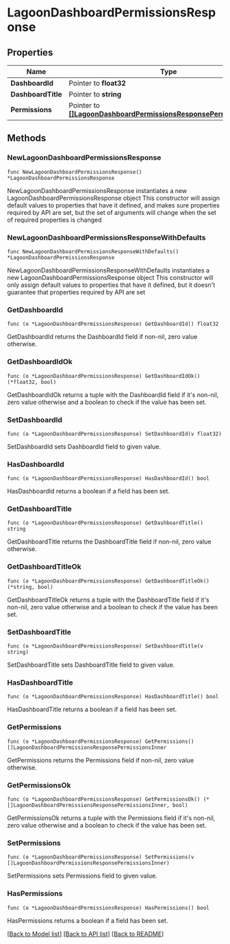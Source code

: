 # LagoonDashboardPermissionsResponse

## Properties

Name | Type | Description | Notes
------------ | ------------- | ------------- | -------------
**DashboardId** | Pointer to **float32** |  | [optional] 
**DashboardTitle** | Pointer to **string** |  | [optional] 
**Permissions** | Pointer to [**[]LagoonDashboardPermissionsResponsePermissionsInner**](LagoonDashboardPermissionsResponsePermissionsInner.md) |  | [optional] 

## Methods

### NewLagoonDashboardPermissionsResponse

`func NewLagoonDashboardPermissionsResponse() *LagoonDashboardPermissionsResponse`

NewLagoonDashboardPermissionsResponse instantiates a new LagoonDashboardPermissionsResponse object
This constructor will assign default values to properties that have it defined,
and makes sure properties required by API are set, but the set of arguments
will change when the set of required properties is changed

### NewLagoonDashboardPermissionsResponseWithDefaults

`func NewLagoonDashboardPermissionsResponseWithDefaults() *LagoonDashboardPermissionsResponse`

NewLagoonDashboardPermissionsResponseWithDefaults instantiates a new LagoonDashboardPermissionsResponse object
This constructor will only assign default values to properties that have it defined,
but it doesn't guarantee that properties required by API are set

### GetDashboardId

`func (o *LagoonDashboardPermissionsResponse) GetDashboardId() float32`

GetDashboardId returns the DashboardId field if non-nil, zero value otherwise.

### GetDashboardIdOk

`func (o *LagoonDashboardPermissionsResponse) GetDashboardIdOk() (*float32, bool)`

GetDashboardIdOk returns a tuple with the DashboardId field if it's non-nil, zero value otherwise
and a boolean to check if the value has been set.

### SetDashboardId

`func (o *LagoonDashboardPermissionsResponse) SetDashboardId(v float32)`

SetDashboardId sets DashboardId field to given value.

### HasDashboardId

`func (o *LagoonDashboardPermissionsResponse) HasDashboardId() bool`

HasDashboardId returns a boolean if a field has been set.

### GetDashboardTitle

`func (o *LagoonDashboardPermissionsResponse) GetDashboardTitle() string`

GetDashboardTitle returns the DashboardTitle field if non-nil, zero value otherwise.

### GetDashboardTitleOk

`func (o *LagoonDashboardPermissionsResponse) GetDashboardTitleOk() (*string, bool)`

GetDashboardTitleOk returns a tuple with the DashboardTitle field if it's non-nil, zero value otherwise
and a boolean to check if the value has been set.

### SetDashboardTitle

`func (o *LagoonDashboardPermissionsResponse) SetDashboardTitle(v string)`

SetDashboardTitle sets DashboardTitle field to given value.

### HasDashboardTitle

`func (o *LagoonDashboardPermissionsResponse) HasDashboardTitle() bool`

HasDashboardTitle returns a boolean if a field has been set.

### GetPermissions

`func (o *LagoonDashboardPermissionsResponse) GetPermissions() []LagoonDashboardPermissionsResponsePermissionsInner`

GetPermissions returns the Permissions field if non-nil, zero value otherwise.

### GetPermissionsOk

`func (o *LagoonDashboardPermissionsResponse) GetPermissionsOk() (*[]LagoonDashboardPermissionsResponsePermissionsInner, bool)`

GetPermissionsOk returns a tuple with the Permissions field if it's non-nil, zero value otherwise
and a boolean to check if the value has been set.

### SetPermissions

`func (o *LagoonDashboardPermissionsResponse) SetPermissions(v []LagoonDashboardPermissionsResponsePermissionsInner)`

SetPermissions sets Permissions field to given value.

### HasPermissions

`func (o *LagoonDashboardPermissionsResponse) HasPermissions() bool`

HasPermissions returns a boolean if a field has been set.


[[Back to Model list]](../README.md#documentation-for-models) [[Back to API list]](../README.md#documentation-for-api-endpoints) [[Back to README]](../README.md)


